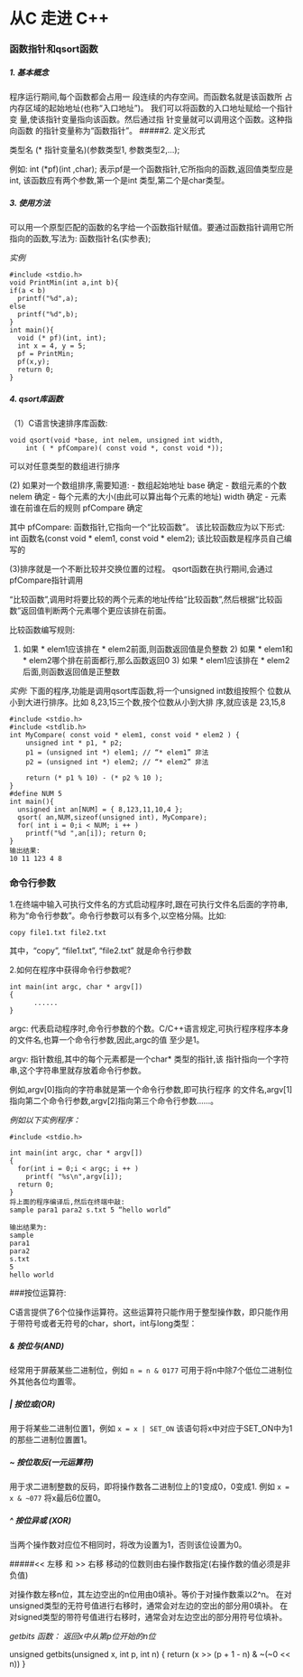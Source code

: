 # 从C 走进 C++
### 函数指针和qsort函数
##### 1. 基本概念

程序运行期间,每个函数都会占用一 段连续的内存空间。而函数名就是该函数所 占内存区域的起始地址(也称“入口地址”)。 我们可以将函数的入口地址赋给一个指针变 量,使该指针变量指向该函数。然后通过指 针变量就可以调用这个函数。这种指向函数 的指针变量称为“函数指针”。
#####2. 定义形式

类型名 (* 指针变量名)(参数类型1, 参数类型2,...);

例如: int (*pf)(int ,char); 表示pf是一个函数指针,它所指向的函数,返回值类型应是int, 该函数应有两个参数,第一个是int 类型,第二个是char类型。

##### 3. 使用方法
 可以用一个原型匹配的函数的名字给一个函数指针赋值。要通过函数指针调用它所指向的函数,写法为:
  函数指针名(实参表);

 *实例*
 
    #include <stdio.h>
    void PrintMin(int a,int b){
    if(a < b)
      printf("%d",a);
    else
      printf("%d",b);
    }
    int main(){
      void (* pf)(int, int);
      int x = 4, y = 5;
      pf = PrintMin;
      pf(x,y);
      return 0;
    }

##### 4. qsort库函数
（1）C语言快速排序库函数:

    void qsort(void *base, int nelem, unsigned int width,
        int ( * pfCompare)( const void *, const void *));
        
  可以对任意类型的数组进行排序

(2) 如果对一个数组排序,需要知道:
    - 数组起始地址    base 确定
    - 数组元素的个数   nelem 确定
    - 每个元素的大小(由此可以算出每个元素的地址)  width  确定
    - 元素谁在前谁在后的规则   pfCompare  确定

其中 pfCompare: 函数指针,它指向一个“比较函数”。 该比较函数应为以下形式:
int 函数名(const void * elem1, const void * elem2); 该比较函数是程序员自己编写的

(3)排序就是一个不断比较并交换位置的过程。 qsort函数在执行期间,会通过pfCompare指针调用

“比较函数”,调用时将要比较的两个元素的地址传给“比较函数”,然后根据“比较函数”返回值判断两个元素哪个更应该排在前面。

比较函数编写规则:
1) 如果 * elem1应该排在 * elem2前面,则函数返回值是负整数 2) 如果 * elem1和* elem2哪个排在前面都行,那么函数返回0 3) 如果 * elem1应该排在 * elem2后面,则函数返回值是正整数

*实例:*
下面的程序,功能是调用qsort库函数,将一个unsigned int数组按照个 位数从小到大进行排序。比如 8,23,15三个数,按个位数从小到大排 序,就应该是 23,15,8

    #include <stdio.h>
    #include <stdlib.h>
    int MyCompare( const void * elem1, const void * elem2 ) {
        unsigned int * p1, * p2;
        p1 = (unsigned int *) elem1; // “* elem1” 非法
        p2 = (unsigned int *) elem2; // “* elem2” 非法
        
        return (* p1 % 10) - (* p2 % 10 );
    }
    #define NUM 5
    int main(){
      unsigned int an[NUM] = { 8,123,11,10,4 };
      qsort( an,NUM,sizeof(unsigned int), MyCompare);
      for( int i = 0;i < NUM; i ++ )
        printf("%d ",an[i]); return 0;
    }
    输出结果:
    10 11 123 4 8

### 命令行参数

1.在终端中输入可执行文件名的方式启动程序时,跟在可执行文件名后面的字符串,称为“命令行参数”。命令行参数可以有多个,以空格分隔。比如:

    copy file1.txt file2.txt

其中，“copy”, “file1.txt”, “file2.txt” 就是命令行参数

2.如何在程序中获得命令行参数呢?

    int main(int argc, char * argv[])
    {
          ......
    }
   argc: 代表启动程序时,命令行参数的个数。C/C++语言规定,可执行程序程序本身的文件名,也算一个命令行参数,因此,argc的值 至少是1。
   
   argv: 指针数组,其中的每个元素都是一个char* 类型的指针,该 指针指向一个字符串,这个字符串里就存放着命令行参数。
   
例如,argv[0]指向的字符串就是第一个命令行参数,即可执行程序 的文件名,argv[1]指向第二个命令行参数,argv[2]指向第三个命令行参数......。

  *例如以下实例程序：*
    
        
    #include <stdio.h>
      
    int main(int argc, char * argv[])
    {
      for(int i = 0;i < argc; i ++ )
        printf( "%s\n",argv[i]);
      return 0;
    }
    将上面的程序编译后,然后在终端中敲:
    sample para1 para2 s.txt 5 “hello world”
    
    输出结果为:
    sample
    para1
    para2
    s.txt
    5
    hello world

###按位运算符:

C语言提供了6个位操作运算符。这些运算符只能作用于整型操作数，即只能作用于带符号或者无符号的char，short，int与long类型：

##### &  按位与(AND)

   经常用于屏蔽某些二进制位，例如 `n = n & 0177` 可用于将n中除7个低位二进制位外其他各位均置零。

##### |   按位或(OR)

   用于将某些二进制位置1，例如 `x = x | SET_ON`  该语句将x中对应于SET_ON中为1的那些二进制位置置1。

##### ~  按位取反(一元运算符)

用于求二进制整数的反码，即将操作数各二进制位上的1变成0，0变成1. 例如 `x = x & ~077` 将x最后6位置0。

##### ^  按位异或 (XOR)
当两个操作数对应位不相同时，将改为设置为1，否则该位设置为0。

#####<< 左移 和  >> 右移 移动的位数则由右操作数指定(右操作数的值必须是非负值)

对操作数左移n位，其左边空出的n位用由0填补。等价于对操作数乘以2^n。
在对unsigned类型的无符号值进行右移时，通常会对左边的空出的部分用0填补。
在对signed类型的带符号值进行右移时，通常会对左边空出的部分用符号位填补。

 *getbits 函数： 返回x中从第p位开始的n位*
  
  unsigned getbits(unsigned x, int p, int n)
  {
      return (x >> (p + 1 - n) & ~(~0 << n))
  }
